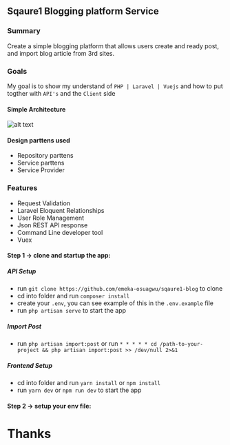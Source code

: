 ## Sqaure1 Blogging platform Service


### Summary
Create a simple blogging platform that allows users create and ready post, and import blog article from 3rd sites.

### Goals
My goal is to show my understand of `PHP | Laravel | Vuejs` and how to put togther with `API's` and the `Client` side

#### Simple Architecture
![alt text](https://res.cloudinary.com/arm/image/upload/v1612849887/Untitled_Diagram_ncokfa.png)

 #### Design parttens used
 - Repository parttens
 - Service parttens
 - Service Provider

### Features
- Request Validation
- Laravel Eloquent Relationships
- User Role Management
- Json REST API response
- Command Line developer tool
- Vuex

#### Step 1 -> clone and startup the app:

##### API Setup
- run ```git clone https://github.com/emeka-osuagwu/sqaure1-blog``` to clone
- cd into folder and run ```composer install```
- create your ```.env```, you can see example of this in the ```.env.example``` file
- run ``` php artisan serve ``` to start the app

##### Import Post
- run ```php artisan import:post``` or run ``` * * * * * cd /path-to-your-project && php artisan import:post >> /dev/null 2>&1 ```

##### Frontend Setup
- cd into folder and run ```yarn install``` or ```npm install```
- run ``` yarn dev ``` or ```npm run dev``` to start the app

#### Step 2 -> setup your env file:


# Thanks
